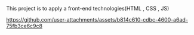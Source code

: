 This project is to apply a front-end technologies(HTML , CSS , JS)



https://github.com/user-attachments/assets/b814c610-cdbc-4600-a6ad-75fb3ce6c9c8

